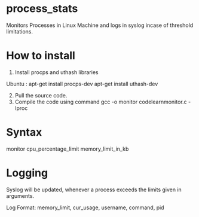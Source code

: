 process_stats
=============

Monitors Processes in Linux Machine and logs in syslog incase of threshold limitations.

How to install
==============
1. Install procps and uthash libraries

  Ubuntu : 
  apt-get install procps-dev
  apt-get install uthash-dev

2. Pull the source code.
3. Compile the code using command
  gcc -o monitor codelearnmonitor.c -lproc

Syntax
======
monitor cpu_percentage_limit memory_limit_in_kb

Logging
=======
Syslog will be updated, whenever a process exceeds the limits given in arguments.

Log Format:  memory_limit, cur_usage, username, command, pid

